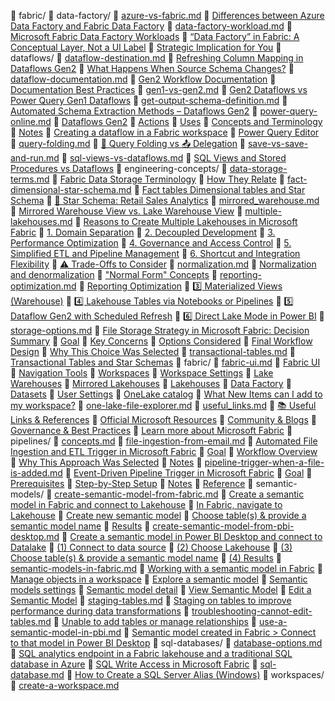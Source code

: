 ﻿📁 fabric/
    📁 data-factory/
        📄 [azure-vs-fabric.md](https://github.com/noahben99/microsoft-fabric-data-engineering/blob/main/fabric/data-factory/azure-vs-fabric.md)
            🔗 [Differences between Azure Data Factory and Fabric Data Factory](https://github.com/noahben99/microsoft-fabric-data-engineering/blob/main/fabric/data-factory/azure-vs-fabric.md#differences-between-azure-data-factory-and-fabric-data-factory)
        📄 [data-factory-workload.md](https://github.com/noahben99/microsoft-fabric-data-engineering/blob/main/fabric/data-factory/data-factory-workload.md)
            🔗 [Microsoft Fabric Data Factory Workloads](https://github.com/noahben99/microsoft-fabric-data-engineering/blob/main/fabric/data-factory/data-factory-workload.md#microsoft-fabric-data-factory-workloads)
            🔗 [“Data Factory” in Fabric: A Conceptual Layer, Not a UI Label](https://github.com/noahben99/microsoft-fabric-data-engineering/blob/main/fabric/data-factory/data-factory-workload.md#data-factory-in-fabric-a-conceptual-layer-not-a-ui-label)
            🔗 [Strategic Implication for You](https://github.com/noahben99/microsoft-fabric-data-engineering/blob/main/fabric/data-factory/data-factory-workload.md#strategic-implication-for-you)
    📁 dataflows/
        📄 [dataflow-destination.md](https://github.com/noahben99/microsoft-fabric-data-engineering/blob/main/fabric/dataflows/dataflow-destination.md)
            🔗 [Refreshing Column Mapping in Dataflows Gen2](https://github.com/noahben99/microsoft-fabric-data-engineering/blob/main/fabric/dataflows/dataflow-destination.md#refreshing-column-mapping-in-dataflows-gen2)
            🔗 [What Happens When Source Schema Changes?](https://github.com/noahben99/microsoft-fabric-data-engineering/blob/main/fabric/dataflows/dataflow-destination.md#what-happens-when-source-schema-changes)
        📄 [dataflow-documentation.md](https://github.com/noahben99/microsoft-fabric-data-engineering/blob/main/fabric/dataflows/dataflow-documentation.md)
            🔗 [Gen2 Workflow Documentation](https://github.com/noahben99/microsoft-fabric-data-engineering/blob/main/fabric/dataflows/dataflow-documentation.md#gen2-workflow-documentation)
            🔗 [Documentation Best Practices](https://github.com/noahben99/microsoft-fabric-data-engineering/blob/main/fabric/dataflows/dataflow-documentation.md#documentation-best-practices)
        📄 [gen1-vs-gen2.md](https://github.com/noahben99/microsoft-fabric-data-engineering/blob/main/fabric/dataflows/gen1-vs-gen2.md)
            🔗 [Gen2 Dataflows vs Power Query Gen1 Dataflows](https://github.com/noahben99/microsoft-fabric-data-engineering/blob/main/fabric/dataflows/gen1-vs-gen2.md#gen2-dataflows-vs-power-query-gen1-dataflows)
        📄 [get-output-schema-definition.md](https://github.com/noahben99/microsoft-fabric-data-engineering/blob/main/fabric/dataflows/get-output-schema-definition.md)
            🔗 [Automated Schema Extraction Methods – Dataflows Gen2](https://github.com/noahben99/microsoft-fabric-data-engineering/blob/main/fabric/dataflows/get-output-schema-definition.md#automated-schema-extraction-methods-dataflows-gen2)
        📄 [power-query-online.md](https://github.com/noahben99/microsoft-fabric-data-engineering/blob/main/fabric/dataflows/power-query-online.md)
            🔗 [Dataflows Gen2](https://github.com/noahben99/microsoft-fabric-data-engineering/blob/main/fabric/dataflows/power-query-online.md#dataflows-gen2)
            🔗 [Actions](https://github.com/noahben99/microsoft-fabric-data-engineering/blob/main/fabric/dataflows/power-query-online.md#actions)
            🔗 [Uses](https://github.com/noahben99/microsoft-fabric-data-engineering/blob/main/fabric/dataflows/power-query-online.md#uses)
            🔗 [Concepts and Terminology](https://github.com/noahben99/microsoft-fabric-data-engineering/blob/main/fabric/dataflows/power-query-online.md#concepts-and-terminology)
            🔗 [Notes](https://github.com/noahben99/microsoft-fabric-data-engineering/blob/main/fabric/dataflows/power-query-online.md#notes)
            🔗 [Creating a dataflow in a Fabric workspace](https://github.com/noahben99/microsoft-fabric-data-engineering/blob/main/fabric/dataflows/power-query-online.md#creating-a-dataflow-in-a-fabric-workspace)
            🔗 [Power Query Editor](https://github.com/noahben99/microsoft-fabric-data-engineering/blob/main/fabric/dataflows/power-query-online.md#power-query-editor)
        📄 [query-folding.md](https://github.com/noahben99/microsoft-fabric-data-engineering/blob/main/fabric/dataflows/query-folding.md)
            🔗 [🔄 Query Folding vs 📤 Delegation](https://github.com/noahben99/microsoft-fabric-data-engineering/blob/main/fabric/dataflows/query-folding.md#-query-folding-vs-delegation)
        📄 [save-vs-save-and-run.md](https://github.com/noahben99/microsoft-fabric-data-engineering/blob/main/fabric/dataflows/save-vs-save-and-run.md)
        📄 [sql-views-vs-dataflows.md](https://github.com/noahben99/microsoft-fabric-data-engineering/blob/main/fabric/dataflows/sql-views-vs-dataflows.md)
            🔗 [SQL Views and Stored Procedures vs Dataflows](https://github.com/noahben99/microsoft-fabric-data-engineering/blob/main/fabric/dataflows/sql-views-vs-dataflows.md#sql-views-and-stored-procedures-vs-dataflows)
    📁 engineering-concepts/
        📄 [data-storage-terms.md](https://github.com/noahben99/microsoft-fabric-data-engineering/blob/main/fabric/engineering-concepts/data-storage-terms.md)
            🔗 [Fabric Data Storage Terminology](https://github.com/noahben99/microsoft-fabric-data-engineering/blob/main/fabric/engineering-concepts/data-storage-terms.md#fabric-data-storage-terminology)
            🔗 [How They Relate](https://github.com/noahben99/microsoft-fabric-data-engineering/blob/main/fabric/engineering-concepts/data-storage-terms.md#how-they-relate)
        📄 [fact-dimensional-star-schema.md](https://github.com/noahben99/microsoft-fabric-data-engineering/blob/main/fabric/engineering-concepts/fact-dimensional-star-schema.md)
            🔗 [Fact tables Dimensional tables and Star Schema](https://github.com/noahben99/microsoft-fabric-data-engineering/blob/main/fabric/engineering-concepts/fact-dimensional-star-schema.md#fact-tables-dimensional-tables-and-star-schema)
            🔗 [🌟 Star Schema: Retail Sales Analytics](https://github.com/noahben99/microsoft-fabric-data-engineering/blob/main/fabric/engineering-concepts/fact-dimensional-star-schema.md#-star-schema-retail-sales-analytics)
        📄 [mirrored_warehouse.md](https://github.com/noahben99/microsoft-fabric-data-engineering/blob/main/fabric/engineering-concepts/mirrored_warehouse.md)
            🔗 [Mirrored Warehouse View vs. Lake Warehouse View](https://github.com/noahben99/microsoft-fabric-data-engineering/blob/main/fabric/engineering-concepts/mirrored_warehouse.md#mirrored-warehouse-view-vs-lake-warehouse-view)
        📄 [multiple-lakehouses.md](https://github.com/noahben99/microsoft-fabric-data-engineering/blob/main/fabric/engineering-concepts/multiple-lakehouses.md)
            🔗 [Reasons to Create Multiple Lakehouses in Microsoft Fabric](https://github.com/noahben99/microsoft-fabric-data-engineering/blob/main/fabric/engineering-concepts/multiple-lakehouses.md#reasons-to-create-multiple-lakehouses-in-microsoft-fabric)
            🔗 [1. Domain Separation](https://github.com/noahben99/microsoft-fabric-data-engineering/blob/main/fabric/engineering-concepts/multiple-lakehouses.md#1-domain-separation)
            🔗 [2. Decoupled Development](https://github.com/noahben99/microsoft-fabric-data-engineering/blob/main/fabric/engineering-concepts/multiple-lakehouses.md#2-decoupled-development)
            🔗 [3. Performance Optimization](https://github.com/noahben99/microsoft-fabric-data-engineering/blob/main/fabric/engineering-concepts/multiple-lakehouses.md#3-performance-optimization)
            🔗 [4. Governance and Access Control](https://github.com/noahben99/microsoft-fabric-data-engineering/blob/main/fabric/engineering-concepts/multiple-lakehouses.md#4-governance-and-access-control)
            🔗 [5. Simplified ETL and Pipeline Management](https://github.com/noahben99/microsoft-fabric-data-engineering/blob/main/fabric/engineering-concepts/multiple-lakehouses.md#5-simplified-etl-and-pipeline-management)
            🔗 [6. Shortcut and Integration Flexibility](https://github.com/noahben99/microsoft-fabric-data-engineering/blob/main/fabric/engineering-concepts/multiple-lakehouses.md#6-shortcut-and-integration-flexibility)
            🔗 [⚠️ Trade-Offs to Consider](https://github.com/noahben99/microsoft-fabric-data-engineering/blob/main/fabric/engineering-concepts/multiple-lakehouses.md#️-trade-offs-to-consider)
        📄 [normalization.md](https://github.com/noahben99/microsoft-fabric-data-engineering/blob/main/fabric/engineering-concepts/normalization.md)
            🔗 [Normalization and denormalization](https://github.com/noahben99/microsoft-fabric-data-engineering/blob/main/fabric/engineering-concepts/normalization.md#normalization-and-denormalization)
            🔗 ["Normal Form" Concepts](https://github.com/noahben99/microsoft-fabric-data-engineering/blob/main/fabric/engineering-concepts/normalization.md#normal-form-concepts)
        📄 [reporting-optimization.md](https://github.com/noahben99/microsoft-fabric-data-engineering/blob/main/fabric/engineering-concepts/reporting-optimization.md)
            🔗 [Reporting Optimization](https://github.com/noahben99/microsoft-fabric-data-engineering/blob/main/fabric/engineering-concepts/reporting-optimization.md#reporting-optimization)
            🔗 [3️⃣ Materialized Views (Warehouse)](https://github.com/noahben99/microsoft-fabric-data-engineering/blob/main/fabric/engineering-concepts/reporting-optimization.md#3️-materialized-views-warehouse)
            🔗 [4️⃣ Lakehouse Tables via Notebooks or Pipelines](https://github.com/noahben99/microsoft-fabric-data-engineering/blob/main/fabric/engineering-concepts/reporting-optimization.md#4️-lakehouse-tables-via-notebooks-or-pipelines)
            🔗 [5️⃣ Dataflow Gen2 with Scheduled Refresh](https://github.com/noahben99/microsoft-fabric-data-engineering/blob/main/fabric/engineering-concepts/reporting-optimization.md#5️-dataflow-gen2-with-scheduled-refresh)
            🔗 [6️⃣ Direct Lake Mode in Power BI](https://github.com/noahben99/microsoft-fabric-data-engineering/blob/main/fabric/engineering-concepts/reporting-optimization.md#6️-direct-lake-mode-in-power-bi)
        📄 [storage-options.md](https://github.com/noahben99/microsoft-fabric-data-engineering/blob/main/fabric/engineering-concepts/storage-options.md)
            🔗 [File Storage Strategy in Microsoft Fabric: Decision Summary](https://github.com/noahben99/microsoft-fabric-data-engineering/blob/main/fabric/engineering-concepts/storage-options.md#file-storage-strategy-in-microsoft-fabric-decision-summary)
            🔗 [Goal](https://github.com/noahben99/microsoft-fabric-data-engineering/blob/main/fabric/engineering-concepts/storage-options.md#goal)
            🔗 [Key Concerns](https://github.com/noahben99/microsoft-fabric-data-engineering/blob/main/fabric/engineering-concepts/storage-options.md#key-concerns)
            🔗 [Options Considered](https://github.com/noahben99/microsoft-fabric-data-engineering/blob/main/fabric/engineering-concepts/storage-options.md#options-considered)
            🔗 [Final Workflow Design](https://github.com/noahben99/microsoft-fabric-data-engineering/blob/main/fabric/engineering-concepts/storage-options.md#final-workflow-design)
            🔗 [Why This Choice Was Selected](https://github.com/noahben99/microsoft-fabric-data-engineering/blob/main/fabric/engineering-concepts/storage-options.md#why-this-choice-was-selected)
        📄 [transactional-tables.md](https://github.com/noahben99/microsoft-fabric-data-engineering/blob/main/fabric/engineering-concepts/transactional-tables.md)
            🔗 [Transactional Tables and Star Schemas](https://github.com/noahben99/microsoft-fabric-data-engineering/blob/main/fabric/engineering-concepts/transactional-tables.md#transactional-tables-and-star-schemas)
    📁 fabric/
        📄 [fabric-ui.md](https://github.com/noahben99/microsoft-fabric-data-engineering/blob/main/fabric/fabric/fabric-ui.md)
            🔗 [Fabric UI](https://github.com/noahben99/microsoft-fabric-data-engineering/blob/main/fabric/fabric-ui.md#fabric-ui)
            🔗 [Navigation Tools](https://github.com/noahben99/microsoft-fabric-data-engineering/blob/main/fabric/fabric-ui.md#navigation-tools)
            🔗 [Workspaces](https://github.com/noahben99/microsoft-fabric-data-engineering/blob/main/fabric/fabric-ui.md#workspaces)
            🔗 [Workspace Settings](https://github.com/noahben99/microsoft-fabric-data-engineering/blob/main/fabric/fabric-ui.md#workspace-settings)
            🔗 [Lake Warehouses](https://github.com/noahben99/microsoft-fabric-data-engineering/blob/main/fabric/fabric-ui.md#lake-warehouses)
            🔗 [Mirrored Lakehouses](https://github.com/noahben99/microsoft-fabric-data-engineering/blob/main/fabric/fabric-ui.md#mirrored-lakehouses)
            🔗 [Lakehouses](https://github.com/noahben99/microsoft-fabric-data-engineering/blob/main/fabric/fabric-ui.md#lakehouses)
            🔗 [Data Factory](https://github.com/noahben99/microsoft-fabric-data-engineering/blob/main/fabric/fabric-ui.md#data-factory)
            🔗 [Datasets](https://github.com/noahben99/microsoft-fabric-data-engineering/blob/main/fabric/fabric-ui.md#datasets)
            🔗 [User Settings](https://github.com/noahben99/microsoft-fabric-data-engineering/blob/main/fabric/fabric-ui.md#user-settings)
            🔗 [OneLake catalog](https://github.com/noahben99/microsoft-fabric-data-engineering/blob/main/fabric/fabric-ui.md#onelake-catalog)
            🔗 [What New Items can I add to my workspace?](https://github.com/noahben99/microsoft-fabric-data-engineering/blob/main/fabric/fabric-ui.md#what-new-items-can-i-add-to-my-workspace)
        📄 [one-lake-file-explorer.md](https://github.com/noahben99/microsoft-fabric-data-engineering/blob/main/fabric/fabric/one-lake-file-explorer.md)
        📄 [useful_links.md](https://github.com/noahben99/microsoft-fabric-data-engineering/blob/main/fabric/fabric/useful_links.md)
            🔗 [📚 Useful Links & References](https://github.com/noahben99/microsoft-fabric-data-engineering/blob/main/fabric/useful_links.md#-useful-links-references)
            🔗 [Official Microsoft Resources](https://github.com/noahben99/microsoft-fabric-data-engineering/blob/main/fabric/useful_links.md#official-microsoft-resources)
            🔗 [Community & Blogs](https://github.com/noahben99/microsoft-fabric-data-engineering/blob/main/fabric/useful_links.md#community-blogs)
            🔗 [Governance & Best Practices](https://github.com/noahben99/microsoft-fabric-data-engineering/blob/main/fabric/useful_links.md#governance-best-practices)
            🔗 [Learn more about Microsoft Fabric](https://github.com/noahben99/microsoft-fabric-data-engineering/blob/main/fabric/useful_links.md#learn-more-about-microsoft-fabric)
    📁 pipelines/
        📄 [concepts.md](https://github.com/noahben99/microsoft-fabric-data-engineering/blob/main/fabric/pipelines/concepts.md)
        📄 [file-ingestion-from-email.md](https://github.com/noahben99/microsoft-fabric-data-engineering/blob/main/fabric/pipelines/file-ingestion-from-email.md)
            🔗 [Automated File Ingestion and ETL Trigger in Microsoft Fabric](https://github.com/noahben99/microsoft-fabric-data-engineering/blob/main/fabric/pipelines/file-ingestion-from-email.md#automated-file-ingestion-and-etl-trigger-in-microsoft-fabric)
            🔗 [Goal](https://github.com/noahben99/microsoft-fabric-data-engineering/blob/main/fabric/pipelines/file-ingestion-from-email.md#goal)
            🔗 [Workflow Overview](https://github.com/noahben99/microsoft-fabric-data-engineering/blob/main/fabric/pipelines/file-ingestion-from-email.md#workflow-overview)
            🔗 [Why This Approach Was Selected](https://github.com/noahben99/microsoft-fabric-data-engineering/blob/main/fabric/pipelines/file-ingestion-from-email.md#why-this-approach-was-selected)
            🔗 [Notes](https://github.com/noahben99/microsoft-fabric-data-engineering/blob/main/fabric/pipelines/file-ingestion-from-email.md#notes)
        📄 [pipeline-trigger-when-a-file-is-added.md](https://github.com/noahben99/microsoft-fabric-data-engineering/blob/main/fabric/pipelines/pipeline-trigger-when-a-file-is-added.md)
            🔗 [Event-Driven Pipeline Trigger in Microsoft Fabric](https://github.com/noahben99/microsoft-fabric-data-engineering/blob/main/fabric/pipelines/pipeline-trigger-when-a-file-is-added.md#event-driven-pipeline-trigger-in-microsoft-fabric)
            🔗 [Goal](https://github.com/noahben99/microsoft-fabric-data-engineering/blob/main/fabric/pipelines/pipeline-trigger-when-a-file-is-added.md#goal)
            🔗 [Prerequisites](https://github.com/noahben99/microsoft-fabric-data-engineering/blob/main/fabric/pipelines/pipeline-trigger-when-a-file-is-added.md#prerequisites)
            🔗 [Step-by-Step Setup](https://github.com/noahben99/microsoft-fabric-data-engineering/blob/main/fabric/pipelines/pipeline-trigger-when-a-file-is-added.md#step-by-step-setup)
            🔗 [Notes](https://github.com/noahben99/microsoft-fabric-data-engineering/blob/main/fabric/pipelines/pipeline-trigger-when-a-file-is-added.md#notes)
            🔗 [Reference](https://github.com/noahben99/microsoft-fabric-data-engineering/blob/main/fabric/pipelines/pipeline-trigger-when-a-file-is-added.md#reference)
    📁 semantic-models/
        📄 [create-semantic-model-from-fabric.md](https://github.com/noahben99/microsoft-fabric-data-engineering/blob/main/fabric/semantic-models/create-semantic-model-from-fabric.md)
            🔗 [Create a semantic model in Fabric and connect to Lakehouse](https://github.com/noahben99/microsoft-fabric-data-engineering/blob/main/fabric/semantic-models/create-semantic-model-from-fabric.md#create-a-semantic-model-in-fabric-and-connect-to-lakehouse)
            🔗 [In Fabric, navigate to Lakehouse](https://github.com/noahben99/microsoft-fabric-data-engineering/blob/main/fabric/semantic-models/create-semantic-model-from-fabric.md#in-fabric-navigate-to-lakehouse)
            🔗 [Create new semantic model](https://github.com/noahben99/microsoft-fabric-data-engineering/blob/main/fabric/semantic-models/create-semantic-model-from-fabric.md#create-new-semantic-model)
            🔗 [Choose table(s) & provide a semantic model name](https://github.com/noahben99/microsoft-fabric-data-engineering/blob/main/fabric/semantic-models/create-semantic-model-from-fabric.md#choose-tables-provide-a-semantic-model-name)
            🔗 [Results](https://github.com/noahben99/microsoft-fabric-data-engineering/blob/main/fabric/semantic-models/create-semantic-model-from-fabric.md#results)
        📄 [create-semantic-model-from-pbi-desktop.md](https://github.com/noahben99/microsoft-fabric-data-engineering/blob/main/fabric/semantic-models/create-semantic-model-from-pbi-desktop.md)
            🔗 [Create a semantic model in Power BI Desktop and connect to Datalake](https://github.com/noahben99/microsoft-fabric-data-engineering/blob/main/fabric/semantic-models/create-semantic-model-from-pbi-desktop.md#create-a-semantic-model-in-power-bi-desktop-and-connect-to-datalake)
            🔗 [(1) Connect to data source](https://github.com/noahben99/microsoft-fabric-data-engineering/blob/main/fabric/semantic-models/create-semantic-model-from-pbi-desktop.md#1-connect-to-data-source)
            🔗 [(2) Choose Lakehouse](https://github.com/noahben99/microsoft-fabric-data-engineering/blob/main/fabric/semantic-models/create-semantic-model-from-pbi-desktop.md#2-choose-lakehouse)
            🔗 [(3) Choose table(s) & provide a semantic model name](https://github.com/noahben99/microsoft-fabric-data-engineering/blob/main/fabric/semantic-models/create-semantic-model-from-pbi-desktop.md#3-choose-tables-provide-a-semantic-model-name)
            🔗 [(4) Results](https://github.com/noahben99/microsoft-fabric-data-engineering/blob/main/fabric/semantic-models/create-semantic-model-from-pbi-desktop.md#4-results)
        📄 [semantic-models-in-fabric.md](https://github.com/noahben99/microsoft-fabric-data-engineering/blob/main/fabric/semantic-models/semantic-models-in-fabric.md)
            🔗 [Working with a semantic model in Fabric](https://github.com/noahben99/microsoft-fabric-data-engineering/blob/main/fabric/semantic-models/semantic-models-in-fabric.md#working-with-a-semantic-model-in-fabric)
            🔗 [Manage objects in a workspace](https://github.com/noahben99/microsoft-fabric-data-engineering/blob/main/fabric/semantic-models/semantic-models-in-fabric.md#manage-objects-in-a-workspace)
            🔗 [Explore a semantic model](https://github.com/noahben99/microsoft-fabric-data-engineering/blob/main/fabric/semantic-models/semantic-models-in-fabric.md#explore-a-semantic-model)
            🔗 [Semantic models settings](https://github.com/noahben99/microsoft-fabric-data-engineering/blob/main/fabric/semantic-models/semantic-models-in-fabric.md#semantic-models-settings)
            🔗 [Semantic model detail](https://github.com/noahben99/microsoft-fabric-data-engineering/blob/main/fabric/semantic-models/semantic-models-in-fabric.md#semantic-model-detail)
            🔗 [View Semantic Model](https://github.com/noahben99/microsoft-fabric-data-engineering/blob/main/fabric/semantic-models/semantic-models-in-fabric.md#view-semantic-model)
            🔗 [Edit a Semantic Model](https://github.com/noahben99/microsoft-fabric-data-engineering/blob/main/fabric/semantic-models/semantic-models-in-fabric.md#edit-a-semantic-model)
        📄 [staging-tables.md](https://github.com/noahben99/microsoft-fabric-data-engineering/blob/main/fabric/semantic-models/staging-tables.md)
            🔗 [Staging on tables to improve performance during data transformations](https://github.com/noahben99/microsoft-fabric-data-engineering/blob/main/fabric/semantic-models/staging-tables.md#staging-on-tables-to-improve-performance-during-data-transformations)
        📄 [troubleshooting-cannot-edit-tables.md](https://github.com/noahben99/microsoft-fabric-data-engineering/blob/main/fabric/semantic-models/troubleshooting-cannot-edit-tables.md)
            🔗 [Unable to add tables or manage relationships](https://github.com/noahben99/microsoft-fabric-data-engineering/blob/main/fabric/semantic-models/troubleshooting-cannot-edit-tables.md#unable-to-add-tables-or-manage-relationships)
        📄 [use-a-semantic-model-in-pbi.md](https://github.com/noahben99/microsoft-fabric-data-engineering/blob/main/fabric/semantic-models/use-a-semantic-model-in-pbi.md)
            🔗 [Semantic model created in Fabric > Connect to that model in Power BI Desktop](https://github.com/noahben99/microsoft-fabric-data-engineering/blob/main/fabric/semantic-models/use-a-semantic-model-in-pbi.md#semantic-model-created-in-fabric-connect-to-that-model-in-power-bi-desktop)
    📁 sql-databases/
        📄 [database-options.md](https://github.com/noahben99/microsoft-fabric-data-engineering/blob/main/fabric/sql-databases/database-options.md)
            🔗 [SQL analytics endpoint in a Fabric lakehouse and a traditional SQL database in Azure](https://github.com/noahben99/microsoft-fabric-data-engineering/blob/main/fabric/sql-databases/database-options.md#sql-analytics-endpoint-in-a-fabric-lakehouse-and-a-traditional-sql-database-in-azure)
            🔗 [SQL Write Access in Microsoft Fabric](https://github.com/noahben99/microsoft-fabric-data-engineering/blob/main/fabric/sql-databases/database-options.md#sql-write-access-in-microsoft-fabric)
        📄 [sql-database.md](https://github.com/noahben99/microsoft-fabric-data-engineering/blob/main/fabric/sql-databases/sql-database.md)
            🔗 [How to Create a SQL Server Alias (Windows)](https://github.com/noahben99/microsoft-fabric-data-engineering/blob/main/fabric/sql-databases/sql-database.md#how-to-create-a-sql-server-alias-windows)
    📁 workspaces/
        📄 [create-a-workspace.md](https://github.com/noahben99/microsoft-fabric-data-engineering/blob/main/fabric/workspaces/create-a-workspace.md)
